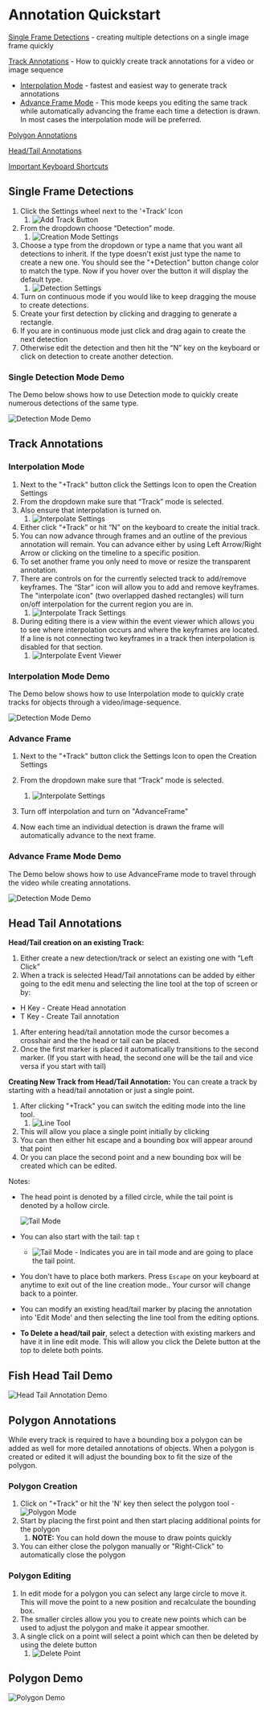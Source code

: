 # Annotation Quickstart

[Single Frame Detections](#single-frame-detections) - creating multiple detections on a single image frame quickly

[Track Annotations](#track-annotations) - How to quickly create track annotations for a video or image sequence

* [Interpolation Mode](#interpolation-mode) - fastest and easiest way to generate track annotations
* [Advance Frame Mode](#advance-frame) - This mode keeps you editing the same track while automatically advancing the frame each time a detection is drawn.  In most cases the interpolation mode will be preferred.

[Polygon Annotations](#polygon-annotations)

[Head/Tail Annotations](#head-tail-annotations)

[Important Keyboard Shortcuts](#important-keyboard-and-mouse-shortcuts)

## Single Frame Detections

1. Click the Settings wheel next to the '+Track' Icon
    1. ![Add Track Button](images/CreationMode/AddTrackButton.png)
1. From the dropdown choose “Detection” mode.
    1. ![Creation Mode Settings](images/CreationMode/CreationModeDetectionSettings.png)
1. Choose a type from the dropdown or type a name that you want all detections to inherit.  If the type doesn't exist just type the name to create a new one.  You should see the "+Detection" button change color to match the type.  Now if you hover over the button it will display the default type.
    1. ![Detection Settings](images/CreationMode/CreationModeTrackType.png)
1. Turn on continuous mode if you would like to keep dragging the mouse to create detections.
1. Create your first detection by clicking and dragging to generate a rectangle.
1. If you are in continuous mode just click and drag again to create the next detection
1. Otherwise edit the detection and then hit the “N” key on the keyboard or click on detection to create another detection.

### Single Detection Mode Demo

The Demo below shows how to use Detection mode to quickly create numerous detections of the same type.

![Detection Mode Demo](videos/CreationModes/CreationModeDetection.gif)

## Track Annotations

### Interpolation Mode

1. Next to the "+Track" button click the Settings Icon to open the Creation Settings
1. From the dropdown make sure that “Track” mode is selected.
1. Also ensure that interpolation is turned on.
    1. ![Interpolate Settings](images/CreationMode/CreationModeInterpolate.png)
1. Either click “+Track” or hit “N” on the keyboard to create the initial track.
1. You can now advance through frames and an outline of the previous annotation will remain.  You can advance either by using Left Arrow/Right Arrow or clicking on the timeline to a specific position.
1. To set another frame you only need to move or resize the transparent annotation.
1. There are controls on for the currently selected track to add/remove keyframes.  The “Star” icon will allow you to add and remove keyframes.  The "interpolate icon" (two overlapped dashed rectangles) will turn on/off interpolation for the current region you are in.
    1. ![Interpolate Track Settings](images/CreationMode/InterpolateTrackSettings.png)
1. During editing there is a view within the event viewer which allows you to see where interpolation occurs and where the keyframes are located.  If a line is not connecting two keyframes in a track then interpolation is disabled for that section.
    1. ![Interpolate Event Viewer](images/Timeline/EventViewerInterpolatedTrack.png)

### Interpolation Mode Demo

The Demo below shows how to use Interpolation mode to quickly crate tracks for objects through a video/image-sequence.

![Detection Mode Demo](videos/CreationModes/CreationModeInterpolation.gif)

### Advance Frame

1. Next to the "+Track" button click the Settings Icon to open the Creation Settings
1. From the dropdown make sure that “Track” mode is selected.

   1. ![Interpolate Settings](images/CreationMode/CreationModeAdvanceFrame.png)

1. Turn off interpolation and turn on "AdvanceFrame"
1. Now each time an individual detection is drawn the frame will automatically advance to the next frame.

### Advance Frame Mode Demo

The Demo below shows how to use AdvanceFrame mode to travel through the video while creating annotations.

![Detection Mode Demo](videos/CreationModes/CreationModeAdvanceFrame.gif)

## Head Tail Annotations

**Head/Tail creation on an existing Track:**

1. Either create a new detection/track or select an existing one with “Left Click”
1. When a track is selected Head/Tail annotations can be added by either going to the edit menu and selecting the line tool at the top of screen or by:

* H Key - Create Head annotation
* T Key - Create Tail annotation

1. After entering head/tail annotation mode the cursor becomes a crosshair and the the head or tail can be placed.
1. Once the first marker is placed it automatically transitions to the second marker.  (If you start with head, the second one will be the tail and vice versa if you start with tail)

**Creating New Track from Head/Tail Annotation:**
You can create a track by starting with a head/tail annotation or just a single point.

1. After clicking "+Track" you can switch the editing mode into the line tool.
    1. ![Line Tool](images/CreationMode/LineTool.png)
1. This will allow you place a single point initially by clicking
1. You can then either hit escape and a bounding box will appear around that point
1. Or you can place the second point and a new bounding box will be created which can be edited.

Notes:

* The head point is denoted by a filled circle, while the tail point is denoted by a hollow circle.

    ![Tail Mode](images/CreationMode/HeadTail.png)

* You can also start with the tail: tap `t`
    * ![Tail Mode](images/CreationMode/TailMode.png) - Indicates you are in tail mode and are going to place the tail point.
* You don't have to place both markers.  Press `Escape` on your keyboard at anytime to exit out of the line creation mode..  Your cursor will change back to a pointer.
* You can modify an existing head/tail marker by placing the annotation into 'Edit Mode' and then selecting the line tool from the editing options.
* **To Delete a head/tail pair**, select a detection with existing markers and have it in line edit mode.  This will allow you click the Delete button at the top to delete both points.

## Fish Head Tail Demo

![Head Tail Annotation Demo](videos/HeadTailAnnotation.gif)

## Polygon Annotations

While every track is required to have a bounding box a polygon can be added as well for more detailed annotations of objects.  When a polygon is created or edited it will adjust the bounding box to fit the size of the polygon.

### Polygon Creation

1. Click on "+Track" or hit the 'N' key then select the polygon tool - ![Polygon Mode](images/CreationMode/PolygonTool.png)
1. Start by placing the first point and then start placing additional points for the polygon
    1. **NOTE:** You can hold down the mouse to draw points quickly
1. You can either close the polygon manually or "Right-Click" to automatically close the polygon

### Polygon Editing

1. In edit mode for a polygon you can select any large circle to move it.  This will move the point to a new position and recalculate the bounding box.
1. The smaller circles allow you you to create new points which can be used to adjust the polygon and make it appear smoother.
1. A single click on a point will select a point which can then be deleted by using the delete button
    1. ![Delete Point](images/EditBar/deletePointMenu.png)

## Polygon Demo

![Polygon Demo](videos/CreationModes/PolygonAnnotation.gif)
